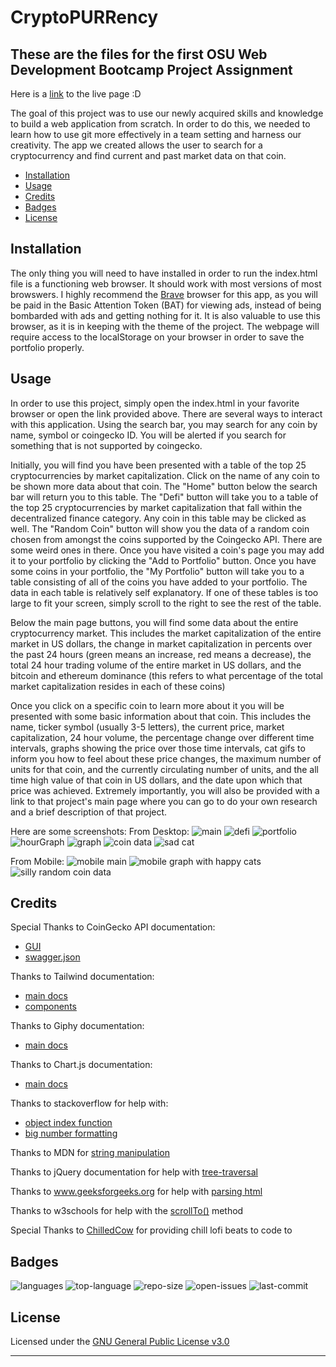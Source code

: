 # CryptoPURRency

## These are the files for the first OSU Web Development Bootcamp Project Assignment

Here is a [link](https://settc.github.io/CryptoPURRency/) to the live page :D

The goal of this project was to use our newly acquired skills and knowledge to build a web application from scratch. In order to do this, we needed to learn how to use git more effectively in a team setting and harness our creativity. The app we created allows the user to search for a cryptocurrency and find current and past market data on that coin.

* [Installation](#installation)
* [Usage](#usage)
* [Credits](#credits)
* [Badges](#badges)
* [License](#license)

## Installation

The only thing you will need to have installed in order to run the index.html file is a functioning web browser. It should work with most versions of most browswers. I highly recommend the [Brave](https://basicattentiontoken.org/) browser for this app, as you will be paid in the Basic Attention Token (BAT) for viewing ads, instead of being bombarded with ads and getting nothing for it. It is also valuable to use this browser, as it is in keeping with the theme of the project. The webpage will require access to the localStorage on your browser in order to save the portfolio properly.

## Usage 

In order to use this project, simply open the index.html in your favorite browser or open the link provided above. There are several ways to interact with this application. Using the search bar, you may search for any coin by name, symbol or coingecko ID. You will be alerted if you search for something that is not supported by coingecko.

Initially, you will find you have been presented with a table of the top 25 cryptocurrencies by market capitalization. Click on the name of any coin to be shown more data about that coin. The "Home" button below the search bar will return you to this table. The "Defi" button will take you to a table of the top 25 cryptocurrencies by market capitalization that fall within the decentralized finance category. Any coin in this table may be clicked as well. The "Random Coin" button will show you the data of a random coin chosen from amongst the coins supported by the Coingecko API. There are some weird ones in there. Once you have visited a coin's page you may add it to your portfolio by clicking the "Add to Portfolio" button. Once you have some coins in your portfolio, the "My Portfolio" button will take you to a table consisting of all of the coins you have added to your portfolio. The data in each table is relatively self explanatory.
If one of these tables is too large to fit your screen, simply scroll to the right to see the rest of the table.

Below the main page buttons, you will find some data about the entire cryptocurrency market. This includes the market capitalization of the entire market in US dollars, the change in market capitalization in percents over the past 24 hours (green means an increase, red means a decrease), the total 24 hour trading volume of the entire market in US dollars, and the bitcoin and ethereum dominance (this refers to what percentage of the total market capitalization resides in each of these coins)

Once you click on a specific coin to learn more about it you will be presented with some basic information about that coin. This includes the name, ticker symbol (usually 3-5 letters), the current price, market capitalization, 24 hour volume, the percentage change over different time intervals, graphs showing the price over those time intervals, cat gifs to inform you how to feel about these price changes, the maximum number of units for that coin, and the currently circulating number of units, and the all time high value of that coin in US dollars, and the date upon which that price was achieved. Extremely importantly, you will also be provided with a link to that project's main page where you can go to do your own research and a brief description of that project. 

Here are some screenshots:
From Desktop:
![main](./assets/images/mainpage.png)
![defi](./assets/images/defi.png)
![portfolio](./assets/images/portfolio.png)
![hourGraph](./assets/images/hourGraph.png)
![graph](./assets/images/graph.png)
![coin data](./assets/images/bitcoin.png)
![sad cat](./assets/images/honey.png)

From Mobile:
![mobile main](./assets/images/mobile-main.png)
![mobile graph with happy cats](./assets/images/mobile-graph.png)
![silly random coin data](./assets/images/silly-random-mobile.png)

## Credits

Special Thanks to CoinGecko API documentation:
* [GUI](https://www.coingecko.com/api/documentations/v3#/)
* [swagger.json](https://www.coingecko.com/api/documentations/v3/swagger.json)

Thanks to Tailwind documentation:
* [main docs](https://tailwindcss.com/docs)
* [components](https://tailwindui.com/components)

Thanks to Giphy documentation:
* [main docs](https://developers.giphy.com/docs/api#quick-start-guide)

Thanks to Chart.js documentation:
* [main docs](https://www.chartjs.org/docs/latest/getting-started/)

Thanks to stackoverflow for help with:
* [object index function](https://stackoverflow.com/questions/8668174/indexof-method-in-an-object-array/38516944)
* [big number formatting](https://stackoverflow.com/questions/2901102/how-to-print-a-number-with-commas-as-thousands-separators-in-javascript)

Thanks to MDN for [string manipulation](https://developer.mozilla.org/en-US/docs/Web/JavaScript/Reference/Global_Objects/String/slice)

Thanks to jQuery documentation for help with [tree-traversal](https://api.jquery.com/category/traversing/tree-traversal/)

Thanks to www.geeksforgeeks.org for help with [parsing html](https://www.geeksforgeeks.org/jquery-parsehtml-method/)

Thanks to w3schools for help with the [scrollTo()](https://www.w3schools.com/jsref/met_win_scrollto.asp) method

Special Thanks to [ChilledCow](https://www.youtube.com/channel/UCSJ4gkVC6NrvII8umztf0Ow) for providing chill lofi beats to code to

## Badges

![languages](https://img.shields.io/github/languages/count/Settc/CryptoPURRency)
![top-language](https://img.shields.io/github/languages/top/Settc/CryptoPURRency)
![repo-size](https://img.shields.io/github/repo-size/Settc/CryptoPURRency)
![open-issues](https://img.shields.io/github/issues-raw/Settc/CryptoPURRency)
![last-commit](https://img.shields.io/github/last-commit/Settc/CryptoPURRency)

## License

Licensed under the [GNU General Public License v3.0](https://choosealicense.com/licenses/gpl-3.0/)

---